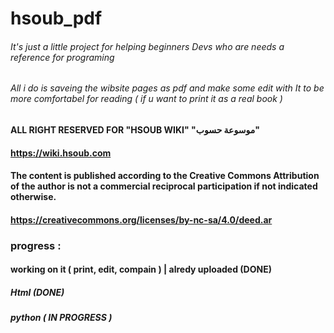# hsoub_pdf

###### It's just a little project for helping beginners Devs who are needs a reference for programing
###### All i do is saveing the wibsite pages as pdf and make some edit with It to be more comfortabel for reading ( if u want to print it as a real book )

#### ALL RIGHT RESERVED FOR "HSOUB WIKI" "موسوعة حسوب"
#### https://wiki.hsoub.com

#### The content is published according to the Creative Commons Attribution of the author is not a commercial reciprocal participation if not indicated otherwise.
#### https://creativecommons.org/licenses/by-nc-sa/4.0/deed.ar

### progress :
#### working on it ( print, edit, compain ) | alredy uploaded (DONE)

##### Html (DONE)
##### python ( IN PROGRESS )


